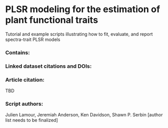 # PLSR modeling for the estimation of plant functional traits
Tutorial and example scripts illustrating how to fit, evaluate, and report spectra-trait PLSR models


### Contains:

### Linked dataset citations and DOIs:

### Article citation:
TBD

### Script authors:
Julien Lamour, Jeremiah Anderson, Ken Davidson, Shawn P. Serbin [author list needs to be finalized]
